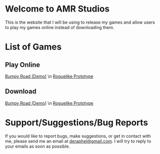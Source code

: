 # Welcome to AMR Studios

This is the website that I will be using to release my games and allow users to play my games online instead of downloading them.

# List of Games

## Play Online
[Bumpy Road (Demo)](http://google.com) \n
[Roguelike Prototype](http://google.com)

## Download
[Bumpy Road (Demo)](http://google.com) \n
[Roguelike Prototype](http://google.com)

# Support/Suggestions/Bug Reports

If you would like to report bugs, make suggestions, or get in contact with me, please send me an email at deraphel@gmail.com. I will try to reply to your emails as soon as possible.
